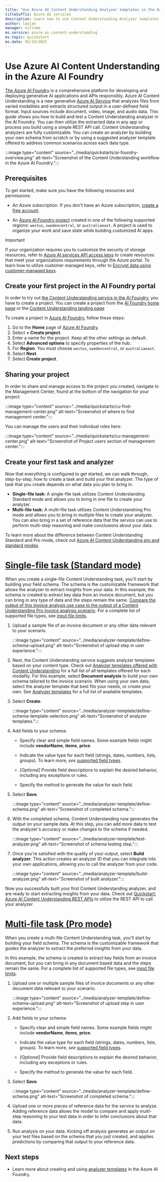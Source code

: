 ```yaml
---
title: "Use Azure AI Content Understanding Analyzer templates in the Azure AI Foundry"
titleSuffix: Azure AI services
description: Learn how to use Content Understanding Analyzer templates in Azure AI Foundry portal
author: laujan
manager: nitinme
ms.service: azure-ai-content-understanding
ms.topic: quickstart
ms.date: 05/19/2025
---
```


# Use Azure AI Content Understanding in the Azure AI Foundry

[The Azure AI Foundry](https://aka.ms/cu-landing) is a comprehensive platform for developing and deploying generative AI applications and APIs responsibly. Azure AI Content Understanding is a new generative [Azure AI Service](../../what-are-ai-services.md) that analyzes files from varied modalities and extracts structured output in a user-defined field format. Input sources include document, video, image, and audio data. This guide shows you how to build and test a Content Understanding analyzer in the AI Foundry. You can then utilize the extracted data in any app or process you build using a simple REST API call. Content Understanding analyzers are fully customizable. You can create an analyzer by building your own schema from scratch or by using a suggested analyzer template offered to address common scenarios across each data type.

  :::image type="content" source="../media/quickstarts/ai-foundry-overview.png" alt-text="Screenshot of the Content Understanding workflow in the Azure AI Foundry.":::

## Prerequisites

To get started, make sure you have the following resources and permissions:

* An Azure subscription. If you don't have an Azure subscription, [create a free account](https://azure.microsoft.com/free/).

* An [Azure AI Foundry project](../../../ai-foundry/how-to/create-projects.md) created in one of the following supported regions: `westus`, `swedencentral`, or `australiaeast`. A project is used to organize your work and save state while building customized AI apps.

> [!IMPORTANT]
> If your organization requires you to customize the security of storage resources, refer to [Azure AI services API access keys](../../../ai-foundry/concepts/encryption-keys-portal.md) to create resources that meet your organizations requirements through the Azure portal. To learn how to utilize customer managed keys, refer to [Encrypt data using customer-managed keys](../../../ai-foundry/concepts/encryption-keys-portal.md). 

## Create your first project in the AI Foundry portal

In order to try out [the Content Understanding service in the AI Foundry](https://aka.ms/cu-landing), you have to create a project. You can create a project from the [AI Foundry home page](https://ai.azure.com/) or the [Content Understanding landing page](https://aka.ms/cu-landing)

To create a project in [Azure AI Foundry](https://ai.azure.com), follow these steps:

1. Go to the **Home** page of [Azure AI Foundry](https://ai.azure.com).
1. Select **+ Create project**.
1. Enter a name for the project. Keep all the other settings as default.
1. Select **Advanced options** to specify properties of the hub.
1. For **Region**. You must choose `westus`, `swedencentral`, or `australiaeast`.
1. Select **Next**.
1. Select **Create project**.

## Sharing your project

In order to share and manage access to the project you created, navigate to the Management Center, found at the bottom of the navigation for your project:

  :::image type="content" source="../media/quickstarts/cu-find-management-center.png" alt-text="Screenshot of where to find management center.":::


You can manage the users and their individual roles here:

   :::image type="content" source="../media/quickstarts/cu-management-center.png" alt-text="Screenshot of Project users section of management center.":::

## Create your first task and analyzer

Now that everything is configured to get started, we can walk through, step-by-step, how to create a task and build your first analyzer. The type of task that you create depends on what data you plan to bring in. 

* **Single-file task:** A single-file task utilizes Content Understanding Standard mode and allows you to bring in one file to create your analyzer.
* **Multi-file task:** A multi-file task utilizes Content Understandning Pro mode and allows you to bring in multiple files to create your analyzer. You can also bring in a set of reference data that the service can use to perform multi-step reasoning and make conclusions about your data.

To learn more about the difference between Content Understanding Standard and Pro mode, check out [Azure AI Content Understanding pro and standard modes](../concepts/standard-pro-modes.md).

# [Single-file task (Standard mode)](#tab/standard)

When you create a single-file Content Understanding task, you'll start by building your field schema. The schema is the customizable framework that allows the analyzer to extract insights from your data. In this example, the schema is created to extract key data from an invoice document, but you can bring in any type of data and the steps remain the same. [Compare the output of this invoice analysis use case to the output of a Content Understanding Pro invoice analysis scenario](). For a complete list of supported file types, see [input file limits](../service-limits.md#input-file-limits).

1. Upload a sample file of an invoice document or any other data relevant to your scenario.

   :::image type="content" source="../media/analyzer-template/define-schema-upload.png" alt-text="Screenshot of upload step in user experience.":::

1. Next, the Content Understanding service suggests analyzer templates based on your content type. Check out [Analyzer templates offered with Content Understanding](../concepts/analyzer-templates.md) for a full list of all templates offered for each modality. For this example, select **Document analysis** to build your own schema tailored to the invoice scenario. When using your own data, select the analyzer template that best fits your needs, or create your own. See [Analyzer templates](../concepts/analyzer-templates.md) for a full list of available templates.

1. Select **Create**.

   :::image type="content" source="../media/analyzer-template/define-schema-template-selection.png" alt-text="Screenshot of analyzer templates.":::

1. Add fields to your schema:

    * Specify clear and simple field names. Some example fields might include **vendorName**, **items**, **price**.

    * Indicate the value type for each field (strings, dates, numbers, lists, groups). To learn more, *see* [supported field types](../service-limits.md#field-schema-limits).

    * *[Optional]* Provide field descriptions to explain the desired behavior, including any exceptions or rules.

    * Specify the method to generate the value for each field.

1. Select **Save**.

   :::image type="content" source="../media/analyzer-template/define-schema.png" alt-text="Screenshot of completed schema.":::

1. With the completed schema, Content Understanding now generates the output on your sample data. At this step, you can add more data to test the analyzer's accuracy or make changes to the schema if needed.

   :::image type="content" source="../media/analyzer-template/test-analyzer.png" alt-text="Screenshot of schema testing step.":::

1. Once you're satisfied with the quality of your output, select **Build analyzer**. This action creates an analyzer ID that you can integrate into your own applications, allowing you to call the analyzer from your code.

   :::image type="content" source="../media/analyzer-template/build-analyzer.png" alt-text="Screenshot of built analyzer.":::

Now you successfully built your first Content Understanding analyzer, and are ready to start extracting insights from your data. Check out [Quickstart: Azure AI Content Understanding REST APIs](./use-rest-api.md) to utilize the REST API to call your analyzer.

# [Multi-file task (Pro mode)](#tab/pro)

When you create a multi-file Content Understanding task, you'll start by building your field schema. The schema is the customizable framework that guides the analyzer to extract the preferred insights from your data.

In this example, the schema is created to extract key fields from an invoice document, but you can bring in any document based data and the steps remain the same. For a complete list of supported file types, see [input file limits](../service-limits.md#input-file-limits).

1. Upload one or multiple sample files of invoice documents or any other document data relevant to your scenario.

   :::image type="content" source="../media/analyzer-template/define-schema-upload.png" alt-text="Screenshot of upload step in user experience.":::

2. Add fields to your schema:

    * Specify clear and simple field names. Some example fields might include **vendorName**, **items**, **price**.

    * Indicate the value type for each field (strings, dates, numbers, lists, groups). To learn more, *see* [supported field types](../service-limits.md#field-schema-limits).

    * *[Optional]* Provide field descriptions to explain the desired behavior, including any exceptions or rules.

    * Specify the method to generate the value for each field.
  
3. Select **Save**.

   :::image type="content" source="../media/analyzer-template/define-schema.png" alt-text="Screenshot of completed schema.":::

4. Upload one or more pieces of reference data for the service to analyze. Adding reference data allows the model to compare and apply multi-step reasoning to your test data in order to infer conclusions about that data.

5.  Run analysis on your data. Kicking off analysis generates an output on your test files based on the schema that you just created, and applies predictions by comparing that output to your reference data. 

## Next steps

 * Learn more about creating and using [analyzer templates](../concepts/analyzer-templates.md) in the Azure AI Foundry.
